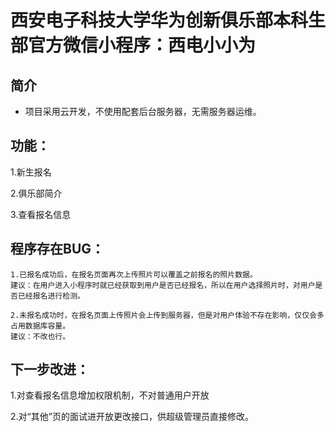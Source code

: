 # 西安电子科技大学华为创新俱乐部本科生部官方微信小程序：西电小小为

## 简介

+ 项目采用云开发，不使用配套后台服务器，无需服务器运维。

## 功能：

1.新生报名

2.俱乐部简介

3.查看报名信息

## 程序存在BUG：

```
1.已报名成功后，在报名页面再次上传照片可以覆盖之前报名的照片数据。
建议：在用户进入小程序时就已经获取到用户是否已经报名，所以在用户选择照片时，对用户是否已经报名进行检测。
```

```
2.未报名成功时，在报名页面上传照片会上传到服务器，但是对用户体验不存在影响，仅仅会多占用数据库容量。
建议：不改也行。
```

## 下一步改进：

1.对查看报名信息增加权限机制，不对普通用户开放

2.对“其他”页的面试进开放更改接口，供超级管理员直接修改。